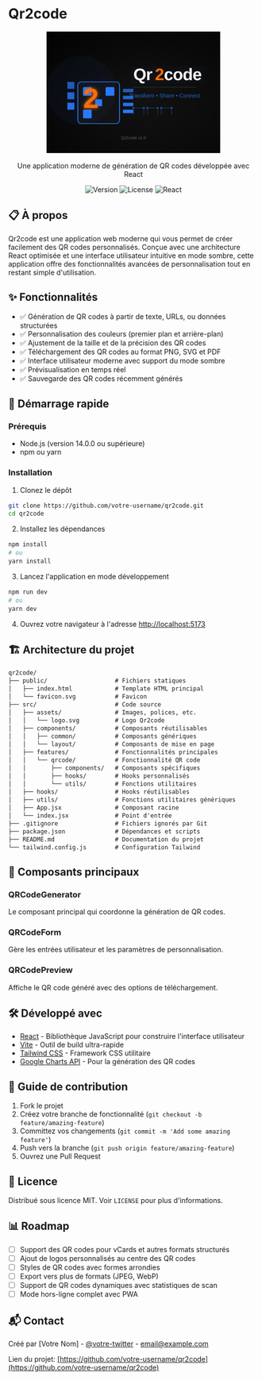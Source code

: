 # Qr2code

<p align="center">
  <img src="./src/assets/qr2code.svg" alt="Qr2code Logo" width="350">
</p>

<p align="center">
  Une application moderne de génération de QR codes développée avec React
</p>

<p align="center">
  <img src="https://img.shields.io/badge/version-1.0.0-blue" alt="Version">
  <img src="https://img.shields.io/badge/license-MIT-green" alt="License">
  <img src="https://img.shields.io/badge/react-18.2.0-61DAFB" alt="React">
</p>

## 📋 À propos

Qr2code est une application web moderne qui vous permet de créer facilement des QR codes personnalisés. Conçue avec une architecture React optimisée et une interface utilisateur intuitive en mode sombre, cette application offre des fonctionnalités avancées de personnalisation tout en restant simple d'utilisation.

## ✨ Fonctionnalités

- ✅ Génération de QR codes à partir de texte, URLs, ou données structurées
- ✅ Personnalisation des couleurs (premier plan et arrière-plan)
- ✅ Ajustement de la taille et de la précision des QR codes
- ✅ Téléchargement des QR codes au format PNG, SVG et PDF
- ✅ Interface utilisateur moderne avec support du mode sombre
- ✅ Prévisualisation en temps réel
- ✅ Sauvegarde des QR codes récemment générés

## 🚀 Démarrage rapide

### Prérequis

- Node.js (version 14.0.0 ou supérieure)
- npm ou yarn

### Installation

1. Clonez le dépôt
```bash
git clone https://github.com/votre-username/qr2code.git
cd qr2code
```

2. Installez les dépendances
```bash
npm install
# ou
yarn install
```

3. Lancez l'application en mode développement
```bash
npm run dev
# ou
yarn dev
```

4. Ouvrez votre navigateur à l'adresse [http://localhost:5173](http://localhost:5173)

## 🏗️ Architecture du projet

```
qr2code/
├── public/                   # Fichiers statiques
│   ├── index.html            # Template HTML principal
│   └── favicon.svg           # Favicon
├── src/                      # Code source
│   ├── assets/               # Images, polices, etc.
│   │   └── logo.svg          # Logo Qr2code
│   ├── components/           # Composants réutilisables
│   │   ├── common/           # Composants génériques
│   │   └── layout/           # Composants de mise en page
│   ├── features/             # Fonctionnalités principales
│   │   └── qrcode/           # Fonctionnalité QR code
│   │       ├── components/   # Composants spécifiques
│   │       ├── hooks/        # Hooks personnalisés
│   │       └── utils/        # Fonctions utilitaires
│   ├── hooks/                # Hooks réutilisables
│   ├── utils/                # Fonctions utilitaires génériques
│   ├── App.jsx               # Composant racine
│   └── index.jsx             # Point d'entrée
├── .gitignore                # Fichiers ignorés par Git
├── package.json              # Dépendances et scripts
├── README.md                 # Documentation du projet
└── tailwind.config.js        # Configuration Tailwind
```

## 🧩 Composants principaux

### QRCodeGenerator
Le composant principal qui coordonne la génération de QR codes.

### QRCodeForm
Gère les entrées utilisateur et les paramètres de personnalisation.

### QRCodePreview
Affiche le QR code généré avec des options de téléchargement.

## 🛠️ Développé avec

- [React](https://reactjs.org/) - Bibliothèque JavaScript pour construire l'interface utilisateur
- [Vite](https://vitejs.dev/) - Outil de build ultra-rapide
- [Tailwind CSS](https://tailwindcss.com/) - Framework CSS utilitaire
- [Google Charts API](https://developers.google.com/chart/infographics/docs/qr_codes) - Pour la génération des QR codes

## 📝 Guide de contribution

1. Fork le projet
2. Créez votre branche de fonctionnalité (`git checkout -b feature/amazing-feature`)
3. Committez vos changements (`git commit -m 'Add some amazing feature'`)
4. Push vers la branche (`git push origin feature/amazing-feature`)
5. Ouvrez une Pull Request

## 📄 Licence

Distribué sous licence MIT. Voir `LICENSE` pour plus d'informations.

## 📊 Roadmap

- [ ] Support des QR codes pour vCards et autres formats structurés
- [ ] Ajout de logos personnalisés au centre des QR codes
- [ ] Styles de QR codes avec formes arrondies
- [ ] Export vers plus de formats (JPEG, WebP)
- [ ] Support de QR codes dynamiques avec statistiques de scan
- [ ] Mode hors-ligne complet avec PWA

## 📬 Contact

Créé par [Votre Nom] - [@votre-twitter](https://twitter.com/votre-twitter) - email@example.com

Lien du projet: [https://github.com/votre-username/qr2code](https://github.com/votre-username/qr2code)